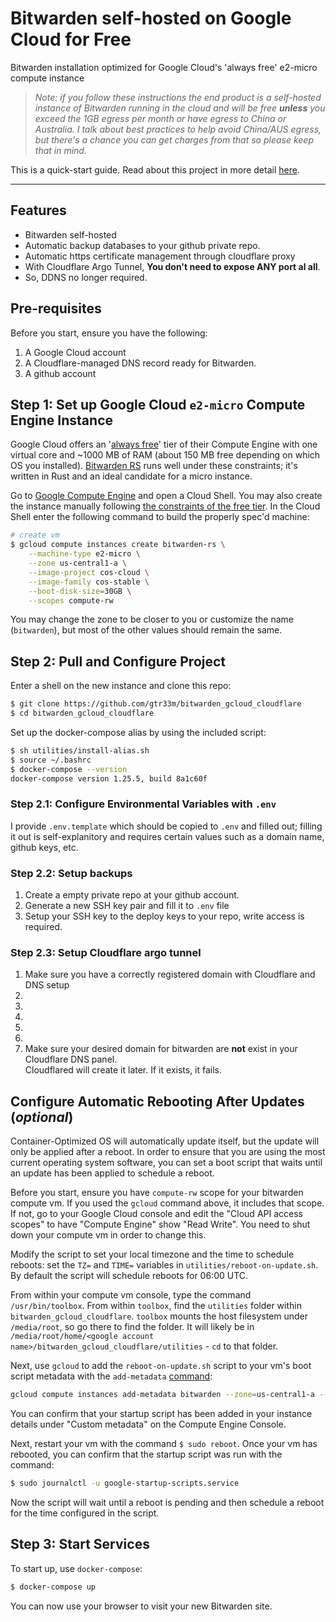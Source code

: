 # Bitwarden self-hosted on Google Cloud for Free

Bitwarden installation optimized for Google Cloud's 'always free' e2-micro compute instance

> _Note: if you follow these instructions the end product is a self-hosted instance of Bitwarden running in the cloud and will be free **unless** you exceed the 1GB egress per month or have egress to China or Australia. I talk about best practices to help avoid China/AUS egress, but there's a chance you can get charges from that so please keep that in mind._

This is a quick-start guide. Read about this project in more detail [here](https://bradford.la/2020/self-host-bitwarden-on-google-cloud).

---

## Features

* Bitwarden self-hosted
* Automatic backup databases to your github private repo.
* Automatic https certificate management through cloudflare proxy
* With Cloudflare Argo Tunnel, **You don't need to expose ANY port al all**.
* So, DDNS no longer required.

## Pre-requisites

Before you start, ensure you have the following:

1. A Google Cloud account
2. A Cloudflare-managed DNS record ready for Bitwarden.
3. A github account

## Step 1: Set up Google Cloud `e2-micro` Compute Engine Instance

Google Cloud offers an '[always free](https://cloud.google.com/free/)' tier of their Compute Engine with one virtual core and ~1000 MB of RAM (about 150 MB free depending on which OS you installed). [Bitwarden RS](https://github.com/dani-garcia/bitwarden_rs) runs well under these constraints; it's written in Rust and an ideal candidate for a micro instance. 

Go to [Google Compute Engine](https://cloud.google.com/compute) and open a Cloud Shell. You may also create the instance manually following [the constraints of the free tier](https://cloud.google.com/free/docs/gcp-free-tier). In the Cloud Shell enter the following command to build the properly spec'd machine: 

```bash
# create vm
$ gcloud compute instances create bitwarden-rs \
    --machine-type e2-micro \
    --zone us-central1-a \
    --image-project cos-cloud \
    --image-family cos-stable \
    --boot-disk-size=30GB \
    --scopes compute-rw
```

You may change the zone to be closer to you or customize the name (`bitwarden`), but most of the other values should remain the same. 

## Step 2: Pull and Configure Project

Enter a shell on the new instance and clone this repo:

```bash
$ git clone https://github.com/gtr33m/bitwarden_gcloud_cloudflare
$ cd bitwarden_gcloud_cloudflare
```

Set up the docker-compose alias by using the included script:

```bash
$ sh utilities/install-alias.sh
$ source ~/.bashrc
$ docker-compose --version
docker-compose version 1.25.5, build 8a1c60f
```

### Step 2.1: Configure Environmental Variables with `.env`

I provide `.env.template` which should be copied to `.env` and filled out; filling it out is self-explanitory and requires certain values such as a domain name, github keys, etc. 

### Step 2.2: Setup backups

1. Create a empty private repo at your github account.
2. Generate a new SSH key pair and fill it to `.env` file
2. Setup your SSH key to the deploy keys to your repo, write access is required.

### Step 2.3: Setup Cloudflare argo tunnel

1. Make sure you have a correctly registered domain with Cloudflare and DNS setup
2. 
3. 
4.
5. 
6. 
7. Make sure your desired domain for bitwarden are **not** exist in your Cloudflare DNS panel.  
   Cloudflared will create it later. If it exists, it fails.

## Configure Automatic Rebooting After Updates (_optional_)

Container-Optimized OS will automatically update itself, but the update will only be applied after a reboot. In order to ensure that you are using the most current operating system software, you can set a boot script that waits until an update has been applied to schedule a reboot.

Before you start, ensure you have `compute-rw` scope for your bitwarden compute vm. If you used the `gcloud` command above, it includes that scope. If not, go to your Google Cloud console and edit the "Cloud API access scopes" to have "Compute Engine" show "Read Write". You need to shut down your compute vm in order to change this.

Modify the script to set your local timezone and the time to schedule reboots: set the `TZ=` and `TIME=` variables in `utilities/reboot-on-update.sh`. By default the script will schedule reboots for 06:00 UTC. 

From within your compute vm console, type the command `/usr/bin/toolbox`. From within `toolbox`, find the `utilities` folder within `bitwarden_gcloud_cloudflare`. `toolbox` mounts the host filesystem under `/media/root`, so go there to find the folder. It will likely be in `/media/root/home/<google account name>/bitwarden_gcloud_cloudflare/utilities` - `cd` to that folder.

Next, use `gcloud` to add the `reboot-on-update.sh` script to your vm's boot script metadata with the `add-metadata` [command](https://cloud.google.com/compute/docs/startupscript#startupscriptrunninginstances):

```bash
gcloud compute instances add-metadata bitwarden --zone=us-central1-a --metadata-from-file startup-script=reboot-on-update.sh
```

You can confirm that your startup script has been added in your instance details under "Custom metadata" on the Compute Engine Console. 

Next, restart your vm with the command `$ sudo reboot`. Once your vm has rebooted, you can confirm that the startup script was run with the command:

```bash
$ sudo journalctl -u google-startup-scripts.service
```

Now the script will wait until a reboot is pending and then schedule a reboot for the time configured in the script.

## Step 3: Start Services

To start up, use `docker-compose`:

```bash
$ docker-compose up
```

You can now use your browser to visit your new Bitwarden site. 
